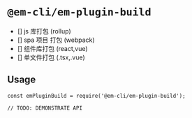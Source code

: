 # `@em-cli/em-plugin-build`

- [] js 库打包 (rollup)
- [] spa 项目 打包 (webpack)
- [] 组件库打包 (react,vue)
- [] 单文件打包 (.tsx,.vue)

## Usage

```
const emPluginBuild = require('@em-cli/em-plugin-build');

// TODO: DEMONSTRATE API
```
